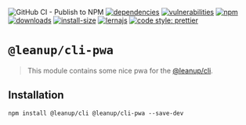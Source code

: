 ![GitHub CI - Publish to NPM](https://github.com/leanupjs/leanup/workflows/GitHub%20CI%20-%20Publish%20to%20NPM/badge.svg)
[![dependencies][dependencies]][dependencies-url]
[![vulnerabilities][vulnerabilities]][vulnerabilities-url]
[![npm][npm]][npm-url]
[![downloads][downloads]][downloads-url]
[![install-size][install-size]][install-size-url]
[![lernajs][lernajs]][lernajs-url]
[![code style: prettier](https://img.shields.io/badge/code_style-prettier-ff69b4.svg)](https://github.com/prettier/prettier)

[npm]: https://img.shields.io/npm/v/@leanup/cli-pwa
[npm-url]: https://www.npmjs.com/package/@leanup/cli-pwa
[dependencies]: https://david-dm.org/leanupjs/leanup/release%2F1.1/status.svg?path=packages/cli/plugins/pwa
[dependencies-url]: https://david-dm.org/leanupjs/leanup?path=packages/cli/plugins/pwa
[vulnerabilities]: https://snyk.io/test/npm/@leanup/cli-pwa/badge.svg
[vulnerabilities-url]: https://snyk.io/test/npm/@leanup/cli-pwa
[downloads]: https://img.shields.io/npm/dm/@leanup/cli-pwa
[downloads-url]: https://npmcharts.com/compare/@leanup/cli-pwa?minimal=true
[install-size]: https://packagephobia.now.sh/badge?p=@leanup/cli-pwa
[install-size-url]: https://packagephobia.now.sh/result?p=@leanup/cli-pwa
[lernajs]: https://img.shields.io/badge/managed%20with-lerna-blueviolet
[lernajs-url]: https://lerna.js.org

# `@leanup/cli-pwa`

> This module contains some nice pwa for the [@leanup/cli](https://www.npmjs.com/package/@leanup/cli).

## Installation

`npm install @leanup/cli @leanup/cli-pwa --save-dev`
